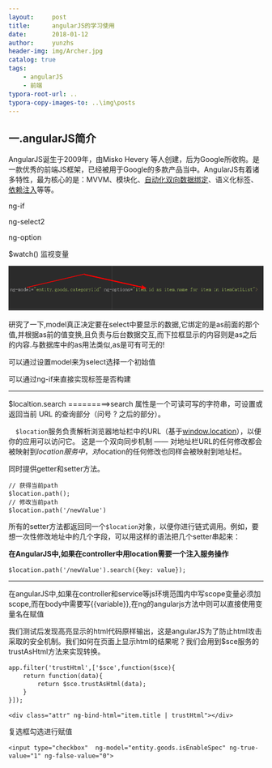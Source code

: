 ```yaml
---
layout:     post
title:      angularJS的学习使用
date:       2018-01-12
author:     yunzhs
header-img: img/Archer.jpg
catalog: true
tags:
    - angularJS
    - 前端
typora-root-url: ..
typora-copy-images-to: ..\img\posts
---
```


## 一.angularJS简介

AngularJS诞生于2009年，由Misko Hevery 等人创建，后为Google所收购。是一款优秀的前端JS框架，已经被用于Google的多款产品当中。AngularJS有着诸多特性，最为核心的是：MVVM、模块化、[自动化双向数据绑定](http://www.angularjs.net.cn/tutorial/10.html)、语义化标签、[依赖注入](http://www.angularjs.net.cn/tutorial/17.html)等等。

ng-if

ng-select2

ng-option

$watch() 监视变量

![Snipaste_2018-01-16_18-33-34](/img/posts/Snipaste_2018-01-16_18-33-34.png)

研究了一下,model真正决定要在select中要显示的数据,它绑定的是as前面的那个值,并根据as前的值变换,且负责与后台数据交互,而下拉框显示的内容则是as之后的内容.与数据库中的as用法类似,as是可有可无的!

可以通过设置model来为select选择一个初始值



可以通过ng-if来直接实现标签是否构建

<div ng-if="entity.goods.isEnableSpec==1">

-----------------------

</div>

$localtion.search =========>search 属性是一个可读可写的字符串，可设置或返回当前 URL 的查询部分（问号 ? 之后的部分）。

　`$location`服务负责解析浏览器地址栏中的URL（基于[window.location](https://developer.mozilla.org/en/window.location)），以便你的应用可以访问它。 这是一个双向同步机制 —— 对地址栏URL的任何修改都会被映射到$location服务中，对$location的任何修改也同样会被映射到地址栏。 

同时提供getter和setter方法。

```
// 获得当前path
$location.path();
// 修改当前path
$location.path('/newValue')
```

所有的setter方法都返回同一个`$location`对象，以便你进行链式调用。例如，要想一次性修改地址中的几个字段，可以用这样的语法把几个setter串起来：

  **在AngularJS中,如果在controller中用location需要一个注入服务操作**

```
$location.path('/newValue').search({key: value});
```

----

在angularJS中,如果在controller和service等js环境范围内中写scope变量必须加scope,而在body中需要写{{variable}},在ng的angularjs方法中则可以直接使用变量名在赋值



我们测试后发现高亮显示的html代码原样输出，这是angularJS为了防止html攻击采取的安全机制。我们如何在页面上显示html的结果呢？我们会用到$sce服务的trustAsHtml方法来实现转换。

```
app.filter('trustHtml',['$sce',function($sce){
    return function(data){
        return $sce.trustAsHtml(data);
    }
}]);
```

```
<div class="attr" ng-bind-html="item.title | trustHtml"></div>
```

复选框勾选进行赋值

```
<input type="checkbox"  ng-model="entity.goods.isEnableSpec" ng-true-value="1" ng-false-value="0">
```

